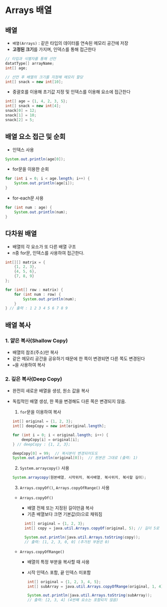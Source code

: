 # Arrays 배열

## 배열

- `배열(Arrays)` : 같은 타입의 데이터를 연속된 메모리 공간에 저장
- **고정된 크기**를 가지며, 인덱스를 통해 접근한다

```java
// 타입과 식별자를 통해 선언
datatType[] arrayName;
int[] age;

// 선언 후 배열의 크기를 지정해 메모리 할당
int[] snack = new int[10];
```

- 중괄호를 이용해 초기값 지정 및 인덱스를 이용해 요소에 접근한다

```java
int[] age = {1, 4, 2, 3, 5};
int[] snack = new int[4];
snack[0] = 12;
snack[1] = 10;
snack[2] = 5;
```

## 배열 요소 접근 및 순회

- 인덱스 사용

```java
System.out.println(age[0]);
```

- for문을 이용한 순회

```java
for (int i = 0; i < age.length; i++) {
    System.out.println(age[i]);
}
```

- for-each문 사용

```java
for (int num : age) {
    System.out.println(num);
}
```

## 다차원 배열

- 배열의 각 요소가 또 다른 배열 구조
- n중 for문, 인덱스를 사용하여 접근한다.

```java
int[][] matrix = {
    {1, 2, 3},
    {4, 5, 6},
    {7, 8, 9}
};

for (int[] row : matrix) {
    for (int num : row) {
        System.out.println(num);
    }
} // 출력 : 1 2 3 4 5 6 7 8 9
```

## 배열 복사

### 1. 얕은 복사(Shallow Copy)

- 배열의 참조(주소)만 복사
- 같은 메모리 공간을 공유하기 때문에 한 쪽이 변경되면 다른 쪽도 변경된다
- `=`을 사용하여 복사

### 2. 깊은 복사(Deep Copy)

- 완전히 새로운 배열을 생성, 원소 값을 복사
- 독립적인 배열 생성, 한 쪽을 변경해도 다른 쪽은 변경되지 않음.

  1. `for`문을 이용하여 복사

  ```java
  int[] original = {1, 2, 3};
  int[] deepCopy = new int[original.length];

  for (int i = 0; i < original.length; i++) {
      deepCopy[i] = original[i];
  } // deepCopy : {1, 2, 3};

  deepCopy[0] = 99;  // 복사본이 변경되어도도
  System.out.println(original[0]);  // 원본은 그대로 (출력: 1)
  ```

  2. `System.arraycopy()` 사용

  ```Java
  System.arraycopy(원본배열, 시작위치, 복사배열, 복사위치, 복사할 길이);
  ```

  3. `Arrays.copyOf()`, `Arrays.copyOfRange()` 사용

  - `Arrays.copyOf()`

    - 배열 전체 또는 지정된 길이만큼 복사
    - 기존 배열보다 크면 기본값(0)으로 채워짐

    ```java
      int[] original = {1, 2, 3};
      int[] copy = java.util.Arrays.copyOf(original, 5); // 길이 5로 복사

      System.out.println(java.util.Arrays.toString(copy));
      // 출력: [1, 2, 3, 0, 0] (추가된 부분은 0)

    ```

  - `Arrays.copyOfRange()`

    - 배열의 특정 부분을 복사할 때 사용
    - 시작 인덱스 포함, 끝 인덱스 미포함

      ```java
      int[] original = {1, 2, 3, 4, 5};
      int[] subArray = java.util.Arrays.copyOfRange(original, 1, 4);  // 인덱스 1~3 복사

      System.out.println(java.util.Arrays.toString(subArray));
      // 출력: [2, 3, 4] (4번째 요소는 포함되지 않음)
      ```
